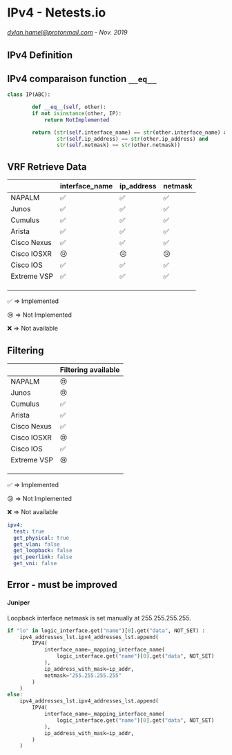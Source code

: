 # IPv4 - Netests.io
###### <dylan.hamel@protonmail.com> - Nov. 2019


## IPv4 Definition





## IPv4 comparaison function `__eq__`



```python
class IP(ABC):

		def __eq__(self, other):
        if not isinstance(other, IP):
            return NotImplemented

        return (str(self.interface_name) == str(other.interface_name) and
                str(self.ip_address) == str(other.ip_address) and
                str(self.netmask) == str(other.netmask))
```




## VRF Retrieve Data

|             | interface_name     | ip_address         | netmask            |
| ----------- | ------------------ | ------------------ | ------------------ |
| NAPALM      | :white_check_mark: | :white_check_mark: | :white_check_mark: |
| Junos       | :white_check_mark: | :white_check_mark: | :white_check_mark: |
| Cumulus     | :white_check_mark: | :white_check_mark: | :white_check_mark: |
| Arista      | :white_check_mark: | :white_check_mark: | :white_check_mark: |
| Cisco Nexus | :white_check_mark: | :white_check_mark: | :white_check_mark: |
| Cisco IOSXR | :cry:              | :cry:              | :cry:              |
| Cisco IOS   | :white_check_mark: | :white_check_mark: | :white_check_mark: |
| Extreme VSP | :white_check_mark: | :white_check_mark: | :white_check_mark: |
|             |                    |                    |                    |
|             |                    |                    |                    |
|             |                    |                    |                    |

:white_check_mark: => Implemented​

:cry: => Not Implemented

:x: => Not available



## Filtering

|             | Filtering available |
| ----------- | ------------------- |
| NAPALM      | :cry:               |
| Junos       | :cry:               |
| Cumulus     | ✅                   |
| Arista      | ✅                   |
| Cisco Nexus | ✅                   |
| Cisco IOSXR | :cry:               |
| Cisco IOS   | ✅                   |
| Extreme VSP | :cry:               |
|             |                     |
|             |                     |
|             |                     |

✅ => Implemented​

😢 => Not Implemented

❌ => Not available

```yaml
ipv4:
  test: true
  get_physical: true
  get_vlan: false
  get_loopback: false
  get_peerlink: false
  get_vni: false
```



## Error - must be improved

#### Juniper

Loopback interface netmask is set manually at 255.255.255.255.

```python
if "lo" in logic_interface.get("name")[0].get("data", NOT_SET) :
	ipv4_addresses_lst.ipv4_addresses_lst.append(
		IPV4(
            interface_name=_mapping_interface_name(
            	logic_interface.get("name")[0].get("data", NOT_SET)
            ),
			ip_address_with_mask=ip_addr,
			netmask="255.255.255.255"
		)
	)
else:
    ipv4_addresses_lst.ipv4_addresses_lst.append(
        IPV4(
            interface_name=_mapping_interface_name(
            	logic_interface.get("name")[0].get("data", NOT_SET)
            ),
            ip_address_with_mask=ip_addr,
        )
    )
```

